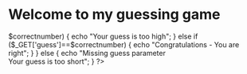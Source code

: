 <html>
<body>
<title> 64ef8c75 </title>
<h1> Welcome to my guessing game</h1>

<?php
$correctnumber=45; 
if(isset($_GET['guess']))
{
  if (is_numeric($_GET['guess'])===FALSE)
 {
echo "Your guess is not a number";
}
else if ($_GET['guess']<$correctnumber)
 {
echo "Your guess is too low";
}
else if ($_GET['guess']>$correctnumber)
 {
echo "Your guess is too high";
}
else if ($_GET['guess']==$correctnumber)
 {
echo "Congratulations - You are right";
}
}
else
{
echo "Missing guess parameter <br> Your guess is too short";
}
?>
</body>
</html>

